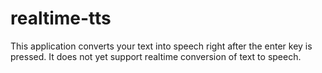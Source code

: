 # realtime-tts
This application converts your text into speech right after the enter key is pressed. It does not yet support realtime conversion of text to speech.
